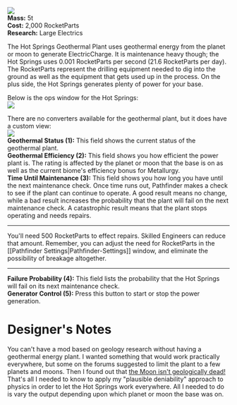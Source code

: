 ![](https://github.com/Angel-125/Pathfinder/wiki/HotSprings.jpg)  
**Mass:** 5t  
**Cost:** 2,000 RocketParts  
**Research:** Large Electrics

The Hot Springs Geothermal Plant uses geothermal energy from the planet or moon to generate ElectricCharge. It is maintenance heavy though; the Hot Springs uses 0.001 RocketParts per second (21.6 RocketParts per day). The RocketParts represent the drilling equipment needed to dig into the ground as well as the equipment that gets used up in the process. On the plus side, the Hot Springs generates plenty of power for your base.

Below is the ops window for the Hot Springs:  
![](https://github.com/Angel-125/Pathfinder/wiki/HotSpringsOpsView1.jpg)  

There are no converters available for the geothermal plant, but it does have a custom view:  
![](https://github.com/Angel-125/Pathfinder/wiki/HotSpringsOpsView2.jpg)  
**Geothermal Status (1):** This field shows the current status of the geothermal plant.  
**Geothermal Efficiency (2):** This field shows you how efficient the power plant is. The rating is affected by the planet or moon that the base is on as well as the current biome's efficiency bonus for Metallurgy.  
**Time Until Maintenance (3):** This field shows you how long you have until the next maintenance check. Once time runs out, Pathfinder makes a check to see if the plant can continue to operate. A good result means no change, while a bad result increases the probability that the plant will fail on the next maintenance check. A catastrophic result means that the plant stops operating and needs repairs.  
***  
You'll need 500 RocketParts to effect repairs. Skilled Engineers can reduce that amount. Remember, you can adjust the need for RocketParts in the [[Pathfinder Settings|Pathfinder-Settings]] window, and eliminate the possibility of breakage altogether.  
***  
**Failure Probability (4):** This field lists the probability that the Hot Springs will fail on its next maintenance check.  
**Generator Control (5):** Press this button to start or stop the power generation.
# Designer's Notes  
You can't have a mod based on geology research without having a geothermal energy plant. I wanted something that would work practically everywhere, but some on the forums suggested to limit the plant to a few planets and moons. Then I found out that [the Moon isn't geologically dead!](http://www.space.com/14632-moon-dead-geologic-activity-monitored.html) That's all I needed to know to apply my "plausible deniability" approach to physics in order to let the Hot Springs work everywhere. All I needed to do is vary the output depending upon which planet or moon the base was on.